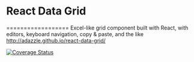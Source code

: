 # React Data Grid
==================
Excel-like grid component built with React, with editors, keyboard navigation, copy &amp; paste, and the like http://adazzle.github.io/react-data-grid/  

[![Coverage Status](https://coveralls.io/repos/adazzle/react-data-grid/badge.svg)](https://coveralls.io/r/adazzle/react-data-grid)
